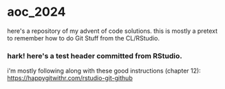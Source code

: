 # aoc_2024
here's a repository of my advent of code solutions. this is mostly a pretext to remember how to do Git Stuff from the CL/RStudio.

### hark! here's a test header committed from RStudio.
i'm mostly following along with these good instructions (chapter 12): https://happygitwithr.com/rstudio-git-github
